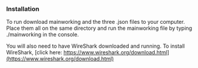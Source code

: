 ### Installation

To run download mainworking and the three .json files to your computer. Place them all on the same directory and run the mainworking file by typing ./mainworking in the console.

You will also need to have WireShark downloaded and running. To install WireShark, [click here: https://www.wireshark.org/download.html](https://www.wireshark.org/download.html)
